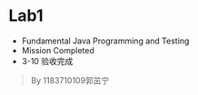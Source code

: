 # Lab1

- Fundamental Java Programming and Testing
- Mission Completed
- 3-10 验收完成

> By 1183710109郭茁宁

